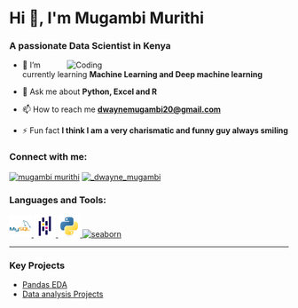 <h1 align="left">Hi 👋, I'm Mugambi Murithi</h1>
<h3 align="left">A passionate Data Scientist in Kenya</h3>
<img align="right" alt="Coding" width="400" src="https://miro.medium.com/max/1400/1*U3WRRwLx3zeDkHmIVGLJdw.gif">



- 🌱 I’m currently learning **Machine Learning and Deep machine learning**

- 💬 Ask me about **Python, Excel and R**

- 📫 How to reach me **dwaynemugambi20@gmail.com**

- ⚡ Fun fact **I think I am a very charismatic and funny guy always smiling**

<h3 align="left">Connect with me:</h3>
<p align="left">
<a href="https://linkedin.com/in/mugambi-murithi-98b0b1185/" target="blank"><img align="center" src="https://raw.githubusercontent.com/rahuldkjain/github-profile-readme-generator/master/src/images/icons/Social/linked-in-alt.svg" alt="mugambi murithi" height="30" width="40" /></a>
<a href="https://instagram.com/_dwayne_mugambi" target="blank"><img align="center" src="https://raw.githubusercontent.com/rahuldkjain/github-profile-readme-generator/master/src/images/icons/Social/instagram.svg" alt="_dwayne_mugambi" height="30" width="40" /></a>
</p>

<h3 align="left">Languages and Tools:</h3>
<p align="left"> <a href="https://www.mysql.com/" target="_blank" rel="noreferrer"> <img src="https://raw.githubusercontent.com/devicons/devicon/master/icons/mysql/mysql-original-wordmark.svg" alt="mysql" width="40" height="40"/> </a> <a href="https://pandas.pydata.org/" target="_blank" rel="noreferrer"> <img src="https://raw.githubusercontent.com/devicons/devicon/2ae2a900d2f041da66e950e4d48052658d850630/icons/pandas/pandas-original.svg" alt="pandas" width="40" height="40"/> </a> <a href="https://www.python.org" target="_blank" rel="noreferrer"> <img src="https://raw.githubusercontent.com/devicons/devicon/master/icons/python/python-original.svg" alt="python" width="40" height="40"/> </a> <a href="https://seaborn.pydata.org/" target="_blank" rel="noreferrer"> <img src="https://seaborn.pydata.org/_images/logo-mark-lightbg.svg" alt="seaborn" width="40" height="40"/> </a> </p>

----------------

### Key Projects 

- [Pandas EDA](https://github.com/Mugambi99/Explanatory-Data-Analysis)
- [Data analysis Projects](https://github.com/Mugambi99/EDA-Projects-)
